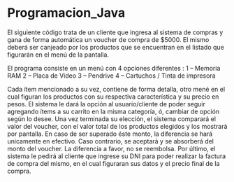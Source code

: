 # Programacion_Java

El siguiente código trata de un cliente que ingresa al sistema de compras y gana de forma automática un voucher de compra de $5000.
El mismo deberá ser canjeado por los productos que se encuentran en el listado que figurarán en el menú de la pantalla.

El programa consiste en un menú con 4 opciones diferentes :
1 – Memoria RAM
2 – Placa de Video
3 – Pendrive
4 – Cartuchos / Tinta de impresora

Cada ítem mencionado a su vez, contiene de forma detalla, otro mené en el cual figuran los productos con su respectiva característica y su precio en pesos.
El sistema le dará la opción al usuario/cliente de poder seguir agregando ítems a su carrito en la misma categoría, ó, cambiar de opción según lo desee.
Una vez terminada su elección, el sistema comparará el valor del voucher, con el valor total de los productos elegidos y los mostrará por pantalla.
En caso de ser superado éste monto, la diferencia se hará unicamente en efectivo.
Caso contrario, se aceptará y se absorberá del monto del voucher.  La diferencia a favor, no se reembolsa.
Por último, el sistema le pedirá al cliente que ingrese su DNI para poder realizar la factura de compra del mismo, en el cual figuraran sus datos y el precio final de la compra.

